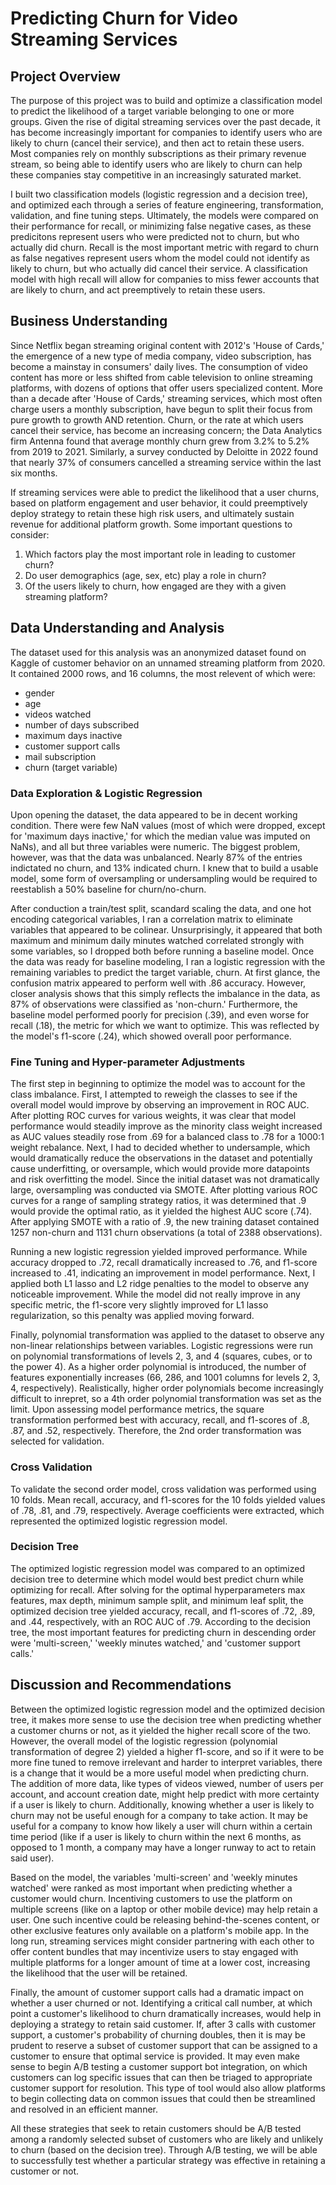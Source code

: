 # Predicting Churn for Video Streaming Services

## Project Overview
The purpose of this project was to build and optimize a classification model to predict the likelihood of a target variable belonging to one or more groups. Given the rise of digital streaming services over the past decade, it has become increasingly important for companies to identify users who are likely to churn (cancel their service), and then act to retain these users. Most companies rely on monthly subscriptions as their primary revenue stream, so being able to identify users who are likely to churn can help these companies stay competitive in an increasingly saturated market. 

I built two classification models (logistic regression and a decision tree), and optimized each through a series of feature engineering, transformation, validation, and fine tuning steps. Ultimately, the models were compared on their performance for recall, or minimizing false negative cases, as these predicitons represent users who were predicted not to churn, but who actually did churn. Recall is the most important metric with regard to churn as false negatives represent users whom the model could not identify as likely to churn, but who actually did cancel their service. A classification model with high recall will allow for companies to miss fewer accounts that are likely to churn, and act preemptively to retain these users. 

## Business Understanding
Since Netflix began streaming original content with 2012's 'House of Cards,' the emergence of a new type of media company, video subscription, has become a mainstay in consumers' daily lives. The consumption of video content has more or less shifted from cable television to online streaming platforms, with dozens of options that offer users specialized content. More than a decade after 'House of Cards,' streaming services, which most often charge users a monthly subscription, have begun to split their focus from pure growth to growth AND retention. Churn, or the rate at which users cancel their service, has become an increasing concern; the Data Analytics firm Antenna found that average monthly churn grew from 3.2% to 5.2% from 2019 to 2021. Similarly, a survey conducted by Deloitte in 2022 found that nearly 37% of consumers cancelled a streaming service within the last six months. 

If streaming services were able to predict the likelihood that a user churns, based on platform engagement and user behavior, it could preemptively deploy strategy to retain these high risk users, and ultimately sustain revenue for additional platform growth. Some important questions to consider:

1. Which factors play the most important role in leading to customer churn?
2. Do user demographics (age, sex, etc) play a role in churn?
3. Of the users likely to churn, how engaged are they with a given streaming platform?

## Data Understanding and Analysis
The dataset used for this analysis was an anonymized dataset found on Kaggle of customer behavior on an unnamed streaming platform from 2020. It contained 2000 rows, and 16 columns, the most relevent of which were:
- gender
- age
- videos watched
- number of days subscribed
- maximum days inactive 
- customer support calls 
- mail subscription 
- churn (target variable)

### Data Exploration & Logistic Regression
Upon opening the dataset, the data appeared to be in decent working condition. There were few NaN values (most of which were dropped, except for 'maximum days inactive,' for which the median value was imputed on NaNs), and all but three variables were numeric. The biggest problem, however, was that the data was unbalanced. Nearly 87% of the entries indictated no churn, and 13% indicated churn. I knew that to build a usable model, some form of oversampling or undersampling would be required to reestablish a 50% baseline for churn/no-churn. 

After conduction a train/test split, scandard scaling the data, and one hot encoding categorical variables, I ran a correlation matrix to eliminate variables that appeared to be colinear. Unsurprisingly, it appeared that both maximum and minimum daily minutes watched correlated strongly with some variables, so I dropped both before running a baseline model. Once the data was ready for baseline modeling, I ran a logistic regression with the remaining variables to predict the target variable, churn. At first glance, the confusion matrix appeared to perform well with .86 accuracy. However, closer analysis shows that this simply reflects the imbalance in the data, as 87% of observations were classified as 'non-churn.' Furthermore, the baseline model performed poorly for precision (.39), and even worse for recall (.18), the metric for which we want to optimize. This was reflected by the model's f1-score (.24), which showed overall poor performance. 

### Fine Tuning and Hyper-parameter Adjustments
The first step in beginning to optimize the model was to account for the class imbalance. First, I attempted to reweigh the classes to see if the overall model would improve by observing an improvement in ROC AUC. After plotting ROC curves for various weights, it was clear that model performance would steadily improve as the minority class weight increased as AUC values steadily rose from .69 for a balanced class to .78 for a 1000:1 weight rebalance. Next, I had to decided whether to undersample, which would dramatically reduce the observations in the dataset and potentially cause underfitting, or oversample, which would provide more datapoints and risk overfitting the model. Since the initial dataset was not dramatically large, oversampling was conducted via SMOTE. After plotting various ROC curves for a range of sampling strategy ratios, it was determined that .9 would provide the optimal ratio, as it yielded the highest AUC score (.74). After applying SMOTE with a ratio of .9, the new training dataset contained 1257 non-churn and 1131 churn observations (a total of 2388 observations).

Running a new logistic regression yielded improved performance. While accuracy dropped to .72, recall dramatically increased to .76, and f1-score increased to .41, indicating an improvement in model performance. Next, I applied both L1 lasso and L2 ridge penalties to the model to observe any noticeable improvement. While the model did not really improve in any specific metric, the f1-score very slightly improved for L1 lasso regularization, so this penalty was applied moving forward. 

Finally, polynomial transformation was applied to the dataset to observe any non-linear relationships between variables. Logistic regressions were run on polynomial transformations of levels 2, 3, and 4 (squares, cubes, or to the power 4). As a higher order polynomial is introduced, the number of features exponentially increases (66, 286, and 1001 columns for levels 2, 3, 4, respectively). Realistically, higher order polynomials become increasingly difficult to inrepret, so a 4th order polynomial transformation was set as the limit. Upon assessing model performance metrics, the square transformation performed best with accuracy, recall, and f1-scores of .8, .87, and .52, respectively. Therefore, the 2nd order transformation was selected for validation. 

### Cross Validation
To validate the second order model, cross validation was performed using 10 folds. Mean recall, accuracy, and f1-scores for the 10 folds yielded values of .78, .81, and .79, respectively. Average coefficients were extracted, which represented the optimized logistic regression model. 

### Decision Tree
The optimized logistic regression model was compared to an optimized decision tree to determine which model would best predict churn while optimizing for recall. After solving for the optimal hyperparameters max features, max depth, minimum sample split, and minimum leaf split, the optimized decision tree yielded accuracy, recall, and f1-scores of .72, .89, and .44, respectively, with an ROC AUC of .79. According to the decision tree, the most important features for predicting churn in descending order were 'multi-screen,' 'weekly minutes watched,' and 'customer support calls.'

## Discussion and Recommendations
Between the optimized logistic regression model and the optimized decision tree, it makes more sense to use the decision tree when predicting whether a customer churns or not, as it yielded the higher recall score of the two. However, the overall model of the logistic regression (polynomial transformation of degree 2) yielded a higher f1-score, and so if it were to be more fine tuned to remove irrelevant and harder to interpret variables, there is a change that it would be a more useful model when predicting churn. The addition of more data, like types of videos viewed, number of users per account, and account creation date, might help predict with more certainty if a user is likely to churn. Additionally, knowing whether a user is likely to churn may not be useful enough for a company to take action. It may be useful for a company to know how likely a user will churn within a certain time period (like if a user is likely to churn within the next 6 months, as opposed to 1 month, a company may have a longer runway to act to retain said user).

Based on the model, the variables 'multi-screen' and 'weekly minutes watched' were ranked as most important when predicting whether a customer would churn. Incentiving customers to use the platform on multiple screens (like on a laptop or other mobile device) may help retain a user. One such incentive could be releasing behind-the-scenes content, or other exclusive features only available on a platform's mobile app. In the long run, streaming services might consider partnering with each other to offer content bundles that may incentivize users to stay engaged with multiple platforms for a longer amount of time at a lower cost, increasing the likelihood that the user will be retained. 

Finally, the amount of customer support calls had a dramatic impact on whether a user churned or not. Identifying a critical call number, at which point a customer's likelihood to churn dramatically increases, would help in deploying a strategy to retain said customer. If, after 3 calls with customer support, a customer's probability of churning doubles, then it is may be prudent to reserve a subset of customer support that can be assigned to a customer to ensure that optimal service is provided. It may even make sense to begin A/B testing a customer support bot integration, on which customers can log specific issues that can then be triaged to appropriate customer support for resolution. This type of tool would also allow platforms to begin collecting data on common issues that could then be streamlined and resolved in an efficient manner. 

All these strategies that seek to retain customers should be A/B tested among a randomly selected subset of customers who are likely and unlikely to churn (based on the decision tree). Through A/B testing, we will be able to successfully test whether a particular strategy was effective in retaining a customer or not.